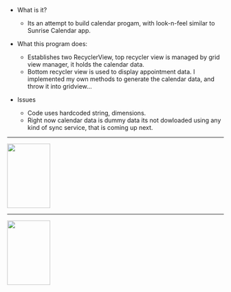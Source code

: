 - What is it?
  - Its an attempt to build calendar progam, with look-n-feel similar to Sunrise
    Calendar app.

- What this program does:
   - Establishes two RecyclerView, top recycler view is managed by grid view manager, it holds the calendar
     data.
   - Bottom  recycler view is used to display appointment data.
     I implemented my own methods to generate the calendar data, and throw it into gridview...

- Issues
   - Code uses hardcoded string, dimensions.
   - Right now calendar data is dummy data its not dowloaded using any kind of sync service, that 
     is coming up next.

<hr>
<img src="https://github.com/snijsure/sunrisedemo/blob/master/sunrise-1.png" width="100" height="150" />
<hr>
<img src="https://github.com/snijsure/sunrisedemo/blob/master/sunrise-2.png" width="100" height="150" />
